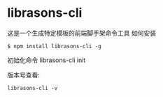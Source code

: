 # librasons-cli
这是一个生成特定模板的前端脚手架命令工具
如何安装
```
$ npm install librasons-cli -g
```
初始化命令
librasons-cli init <projectName>

版本号查看:
```
librasons-cli -v
```